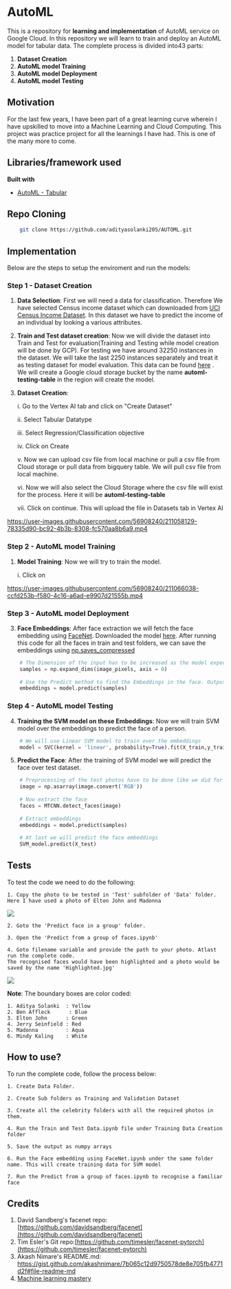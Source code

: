 # AutoML

This is a repository for **learning and implementation** of AutoML service on Google Cloud. In this repository we will learn to train and deploy an AutoML model for tabular data. The complete process is divided into43 parts:

1. **Dataset Creation**
2. **AutoML model Training**
3. **AutoML model Deployment**
4. **AutoML model Testing**


## Motivation
For the last few years, I have been part of a great learning curve wherein I have upskilled to move into a Machine Learning and Cloud Computing. This project was practice project for all the learnings I have had. This is one of the many more to come. 
 

## Libraries/framework used

<b>Built with</b>
- [AutoML - Tabular](https://cloud.google.com/vertex-ai/docs/tabular-data/overview)


## Repo Cloning

```bash
    git clone https://github.com/adityasolanki205/AUTOML.git
```

## Implementation

Below are the steps to setup the enviroment and run the models:

### Step 1 - Dataset Creation

1. **Data Selection**: First we will need a data for classification. Therefore We have selected Census income dataset which can downloaded from [UCI Census Income Dataset](https://archive.ics.uci.edu/ml/datasets/Census+Income). In this dataset we have to predict the income of an individual by looking a various attributes. 

2. **Train and Test dataset creation**: Now we will divide the dataset into Train and Test for evaluation(Training and Testing while model creation will be done by GCP). For testing we have around 32250 instances in the dataset. We will take the last 2250 instances separately and treat it as testing dataset for model evaluation. This data can be found [here](https://github.com/adityasolanki205/AUTOML/tree/main/Data) . We will create a Google cloud storage bucket by the name **automl-testing-table** in the region will create the model.

3. **Dataset Creation**: 
    
    i. Go to the Vertex AI tab and click on "Create Dataset"
    
    ii. Select Tabular Datatype
    
    iii. Select Regression/Classification objective
    
    iv. Click on Create
    
    v. Now we can upload csv file from local machine or pull a csv file from Cloud storage or pull data from bigquery table. We will pull csv file from local machine.
    
    vi. Now we will also select the Cloud Storage where the csv file will exist for the process. Here it will be **automl-testing-table**
    
    vii. Click on continue. This will upload the file in Datasets tab in Vertex AI

https://user-images.githubusercontent.com/56908240/211058129-78335d90-bc92-4b3b-8308-fc570aa8b6a9.mp4


### Step 2 - AutoML model Training

1. **Model Training**: Now we will try to train the model.

    i. Click on 

https://user-images.githubusercontent.com/56908240/211066038-ccfd253b-f580-4c16-a6ad-e9907d21555b.mp4

### Step 3 - AutoML model Deployment

3. **Face Embeddings**: After face extraction we will fetch the face embedding using [FaceNet](https://github.com/davidsandberg/facenet). Downloaded the model [here](https://drive.google.com/drive/folders/1pwQ3H4aJ8a6yyJHZkTwtjcL4wYWQb7bn). After running this code for all the faces in train and test folders, we can save the embeddings using [np.saves_compressed](https://numpy.org/doc/stable/reference/generated/numpy.savez_compressed.html)

```python
    # The Dimension of the input has to be increased as the model expects input in the form (Sample size, 160, 160,3)
    samples = np.expand_dims(image_pixels, axis = 0)
    
    # Use the Predict method to find the Embeddings in the face. Output would be 1D vector of 128 embeddings of that face
    embeddings = model.predict(samples)
```

### Step 4 - AutoML model Testing

4. **Training the SVM model on these Embeddings**:  Now we will train SVM model over the embeddings to predict the face of a person.

```python
    # We will use Linear SVM model to train over the embeddings
    model = SVC(kernel = 'linear', probability=True).fit(X_train,y_train)
```

5. **Predict the Face**: After the training of SVM model we will predict the face over test dataset.

```python
    # Preprocessing of the test photos have to be done like we did for Train and Validation photos
    image = np.asarray(image.convert('RGB'))
    
    # Now extract the face
    faces = MTCNN.detect_faces(image)
    
    # Extract embeddings
    embeddings = model.predict(samples)
    
    # At last we will predict the face embeddings
    SVM_model.predict(X_test)
```

## Tests
To test the code we need to do the following:

    1. Copy the photo to be tested in 'Test' subfolder of 'Data' folder. 
    Here I have used a photo of Elton John and Madonna
![](data/test/singers.jpg)
    
    2. Goto the 'Predict face in a group' folder.
    
    3. Open the 'Predict from a group of faces.ipynb'
    
    4. Goto filename variable and provide the path to your photo. Atlast run the complete code. 
    The recognised faces would have been highlighted and a photo would be saved by the name 'Highlighted.jpg'
![](final.jpg)

**Note**: The boundary boxes are color coded:

    1. Aditya Solanki  : Yellow
    2. Ben Affleck      : Blue   
    3. Elton John      : Green
    4. Jerry Seinfield : Red
    5. Madonna         : Aqua
    6. Mindy Kaling    : White
    
## How to use?
To run the complete code, follow the process below:

    1. Create Data Folder. 
    
    2. Create Sub folders as Training and Validation Dataset
    
    3. Create all the celebrity folders with all the required photos in them. 
    
    4. Run the Train and Test Data.ipynb file under Training Data Creation folder
    
    5. Save the output as numpy arrays
    
    6. Run the Face embedding using FaceNet.ipynb under the same folder name. This will create training data for SVM model
    
    7. Run the Predict from a group of faces.ipynb to recognise a familiar face

## Credits
1. David Sandberg's facenet repo: [https://github.com/davidsandberg/facenet](https://github.com/davidsandberg/facenet)
2. Tim Esler's Git repo:[https://github.com/timesler/facenet-pytorch](https://github.com/timesler/facenet-pytorch)
3. Akash Nimare's README.md: https://gist.github.com/akashnimare/7b065c12d9750578de8e705fb4771d2f#file-readme-md
4. [Machine learning mastery](https://machinelearningmastery.com/how-to-develop-a-face-recognition-system-using-facenet-in-keras-and-an-svm-classifier/)
